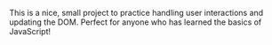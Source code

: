 This is a nice, small project to practice handling user interactions and updating the DOM. Perfect for anyone who has learned the basics of JavaScript!
